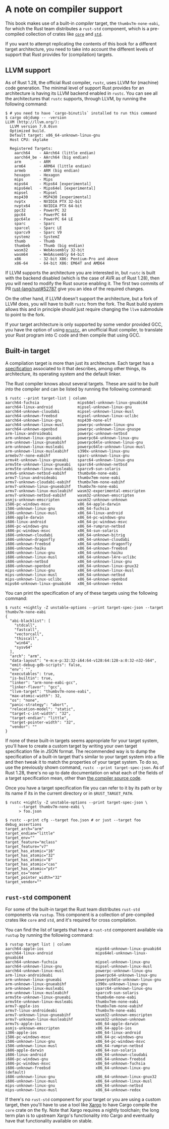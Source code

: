 # A note on compiler support

This book makes use of a built-in *compiler* target, the `thumbv7m-none-eabi`, for which the Rust
team distributes a `rust-std` component, which is a pre-compiled collection of crates like [`core`] and [`std`].

[`core`]: https://doc.rust-lang.org/core/index.html
[`std`]: https://doc.rust-lang.org/std/index.html

If you want to attempt replicating the contents of this book for a different target architecture, you
need to take into account the different levels of support that Rust provides for (compilation)
targets.

## LLVM support

As of Rust 1.28, the official Rust compiler, `rustc`, uses LLVM for (machine) code generation. The
minimal level of support Rust provides for an architecture is having its LLVM backend enabled in
`rustc`. You can see all the architectures that `rustc` supports, through LLVM, by running the
following command:

``` console
$ # you need to have `cargo-binutils` installed to run this command
$ cargo objdump -- -version
LLVM (http://llvm.org/):
  LLVM version 7.0.0svn
  Optimized build.
  Default target: x86_64-unknown-linux-gnu
  Host CPU: skylake

  Registered Targets:
    aarch64    - AArch64 (little endian)
    aarch64_be - AArch64 (big endian)
    arm        - ARM
    arm64      - ARM64 (little endian)
    armeb      - ARM (big endian)
    hexagon    - Hexagon
    mips       - Mips
    mips64     - Mips64 [experimental]
    mips64el   - Mips64el [experimental]
    mipsel     - Mipsel
    msp430     - MSP430 [experimental]
    nvptx      - NVIDIA PTX 32-bit
    nvptx64    - NVIDIA PTX 64-bit
    ppc32      - PowerPC 32
    ppc64      - PowerPC 64
    ppc64le    - PowerPC 64 LE
    sparc      - Sparc
    sparcel    - Sparc LE
    sparcv9    - Sparc V9
    systemz    - SystemZ
    thumb      - Thumb
    thumbeb    - Thumb (big endian)
    wasm32     - WebAssembly 32-bit
    wasm64     - WebAssembly 64-bit
    x86        - 32-bit X86: Pentium-Pro and above
    x86-64     - 64-bit X86: EM64T and AMD64
```

If LLVM supports the architecture you are interested in, but `rustc` is built with the backend
disabled (which is the case of AVR as of Rust 1.28), then you will need to modify the Rust source
enabling it. The first two commits of PR [rust-lang/rust#52787] give you an idea of the required
changes.

[rust-lang/rust#52787]: https://github.com/rust-lang/rust/pull/52787

On the other hand, if LLVM doesn't support the architecture, but a fork of LLVM does, you will have to
built `rustc` from the fork. The Rust build system allows this and in principle should just
require changing the `llvm` submodule to point to the fork.

If your target architecture is only supported by some vendor provided GCC, you have the option of
using [`mrustc`], an unofficial Rust compiler, to translate your Rust program into C code and then
compile that using GCC.

[`mrustc`]: https://github.com/thepowersgang/mrustc

## Built-in target

A compilation target is more than just its architecture. Each target has a [specification]
associated to it that describes, among other things, its architecture, its operating system
and the default linker.

[specification]: https://github.com/rust-lang/rfcs/blob/master/text/0131-target-specification.md

The Rust compiler knows about several targets. These are said to be *built into* the compiler and
can be listed by running the following command:

``` console
$ rustc --print target-list | column
aarch64-fuchsia                 mips64el-unknown-linux-gnuabi64
aarch64-linux-android           mipsel-unknown-linux-gnu
aarch64-unknown-cloudabi        mipsel-unknown-linux-musl
aarch64-unknown-freebsd         mipsel-unknown-linux-uclibc
aarch64-unknown-linux-gnu       msp430-none-elf
aarch64-unknown-linux-musl      powerpc-unknown-linux-gnu
aarch64-unknown-openbsd         powerpc-unknown-linux-gnuspe
arm-linux-androideabi           powerpc-unknown-netbsd
arm-unknown-linux-gnueabi       powerpc64-unknown-linux-gnu
arm-unknown-linux-gnueabihf     powerpc64le-unknown-linux-gnu
arm-unknown-linux-musleabi      powerpc64le-unknown-linux-musl
arm-unknown-linux-musleabihf    s390x-unknown-linux-gnu
armebv7r-none-eabihf            sparc-unknown-linux-gnu
armv4t-unknown-linux-gnueabi    sparc64-unknown-linux-gnu
armv5te-unknown-linux-gnueabi   sparc64-unknown-netbsd
armv5te-unknown-linux-musleabi  sparcv9-sun-solaris
armv6-unknown-netbsd-eabihf     thumbv6m-none-eabi
armv7-linux-androideabi         thumbv7em-none-eabi
armv7-unknown-cloudabi-eabihf   thumbv7em-none-eabihf
armv7-unknown-linux-gnueabihf   thumbv7m-none-eabi
armv7-unknown-linux-musleabihf  wasm32-experimental-emscripten
armv7-unknown-netbsd-eabihf     wasm32-unknown-emscripten
asmjs-unknown-emscripten        wasm32-unknown-unknown
i586-pc-windows-msvc            x86_64-apple-darwin
i586-unknown-linux-gnu          x86_64-fuchsia
i586-unknown-linux-musl         x86_64-linux-android
i686-apple-darwin               x86_64-pc-windows-gnu
i686-linux-android              x86_64-pc-windows-msvc
i686-pc-windows-gnu             x86_64-rumprun-netbsd
i686-pc-windows-msvc            x86_64-sun-solaris
i686-unknown-cloudabi           x86_64-unknown-bitrig
i686-unknown-dragonfly          x86_64-unknown-cloudabi
i686-unknown-freebsd            x86_64-unknown-dragonfly
i686-unknown-haiku              x86_64-unknown-freebsd
i686-unknown-linux-gnu          x86_64-unknown-haiku
i686-unknown-linux-musl         x86_64-unknown-l4re-uclibc
i686-unknown-netbsd             x86_64-unknown-linux-gnu
i686-unknown-openbsd            x86_64-unknown-linux-gnux32
mips-unknown-linux-gnu          x86_64-unknown-linux-musl
mips-unknown-linux-musl         x86_64-unknown-netbsd
mips-unknown-linux-uclibc       x86_64-unknown-openbsd
mips64-unknown-linux-gnuabi64   x86_64-unknown-redox
```

You can print the specification of any of these targets using the following command:

``` console
$ rustc +nightly -Z unstable-options --print target-spec-json --target thumbv7m-none-eabi
{
  "abi-blacklist": [
    "stdcall",
    "fastcall",
    "vectorcall",
    "thiscall",
    "win64",
    "sysv64"
  ],
  "arch": "arm",
  "data-layout": "e-m:e-p:32:32-i64:64-v128:64:128-a:0:32-n32-S64",
  "emit-debug-gdb-scripts": false,
  "env": "",
  "executables": true,
  "is-builtin": true,
  "linker": "arm-none-eabi-gcc",
  "linker-flavor": "gcc",
  "llvm-target": "thumbv7m-none-eabi",
  "max-atomic-width": 32,
  "os": "none",
  "panic-strategy": "abort",
  "relocation-model": "static",
  "target-c-int-width": "32",
  "target-endian": "little",
  "target-pointer-width": "32",
  "vendor": ""
}
```

If none of these built-in targets seems appropriate for your target system, you'll have to create a
custom target by writing your own target specification file in JSON format. The recommended way is to
dump the specification of a built-in target that's similar to your target system into a file and then
tweak it to match the properties of your target system. To do so, use the previously shown command,
`rustc --print target-spec-json`. As of Rust 1.28, there's no up to date documentation on what each of
the fields of a target specification mean, other than [the compiler source code].

[the compiler source code]: https://github.com/rust-lang/rust/blob/1.27.2/src/librustc_target/spec/mod.rs#L376-L400

Once you have a target specification file you can refer to it by its path or by its name if its in
the current directory or in `$RUST_TARGET_PATH`. 

``` console
$ rustc +nightly -Z unstable-options --print target-spec-json \
      --target thumbv7m-none-eabi \
      > foo.json

$ rustc --print cfg --target foo.json # or just --target foo
debug_assertions
target_arch="arm"
target_endian="little"
target_env=""
target_feature="mclass"
target_feature="v7"
target_has_atomic="16"
target_has_atomic="32"
target_has_atomic="8"
target_has_atomic="cas"
target_has_atomic="ptr"
target_os="none"
target_pointer_width="32"
target_vendor=""
```

## `rust-std` component

For some of the built-in target the Rust team distributes `rust-std` components via `rustup`. This
component is a collection of pre-compiled crates like `core` and `std`, and it's required for
cross compilation.

You can find the list of targets that have a `rust-std` component available via `rustup` by running
the following command:

``` console
$ rustup target list | column
aarch64-apple-ios                       mips64-unknown-linux-gnuabi64
aarch64-linux-android                   mips64el-unknown-linux-gnuabi64
aarch64-unknown-fuchsia                 mipsel-unknown-linux-gnu
aarch64-unknown-linux-gnu               mipsel-unknown-linux-musl
aarch64-unknown-linux-musl              powerpc-unknown-linux-gnu
arm-linux-androideabi                   powerpc64-unknown-linux-gnu
arm-unknown-linux-gnueabi               powerpc64le-unknown-linux-gnu
arm-unknown-linux-gnueabihf             s390x-unknown-linux-gnu
arm-unknown-linux-musleabi              sparc64-unknown-linux-gnu
arm-unknown-linux-musleabihf            sparcv9-sun-solaris
armv5te-unknown-linux-gnueabi           thumbv6m-none-eabi
armv5te-unknown-linux-musleabi          thumbv7em-none-eabi
armv7-apple-ios                         thumbv7em-none-eabihf
armv7-linux-androideabi                 thumbv7m-none-eabi
armv7-unknown-linux-gnueabihf           wasm32-unknown-emscripten
armv7-unknown-linux-musleabihf          wasm32-unknown-unknown
armv7s-apple-ios                        x86_64-apple-darwin
asmjs-unknown-emscripten                x86_64-apple-ios
i386-apple-ios                          x86_64-linux-android
i586-pc-windows-msvc                    x86_64-pc-windows-gnu
i586-unknown-linux-gnu                  x86_64-pc-windows-msvc
i586-unknown-linux-musl                 x86_64-rumprun-netbsd
i686-apple-darwin                       x86_64-sun-solaris
i686-linux-android                      x86_64-unknown-cloudabi
i686-pc-windows-gnu                     x86_64-unknown-freebsd
i686-pc-windows-msvc                    x86_64-unknown-fuchsia
i686-unknown-freebsd                    x86_64-unknown-linux-gnu (default)
i686-unknown-linux-gnu                  x86_64-unknown-linux-gnux32
i686-unknown-linux-musl                 x86_64-unknown-linux-musl
mips-unknown-linux-gnu                  x86_64-unknown-netbsd
mips-unknown-linux-musl                 x86_64-unknown-redox
```

If there's no `rust-std` component for your target or you are using a custom target, then you'll have
to use a tool like [Xargo] to have Cargo compile the `core` crate on the fly. Note that Xargo
requires a nightly toolchain; the long term plan is to upstream Xargo's functionality into Cargo
and eventually have that functionality available on stable.

[Xargo]: https://github.com/japaric/xargo
